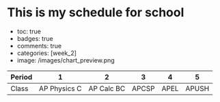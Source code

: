 # This is my schedule for school
- toc: true
- badges: true
- comments: true
- categories: [week_2]
- image: /images/chart_preview.png 

| Period 	| 1            	| 2          	| 3     	| 4    	| 5     	|
|--------	|--------------	|------------	|-------	|------	|-------	|
| Class  	| AP Physics C 	| AP Calc BC 	| APCSP 	| APEL 	| APUSH 	|